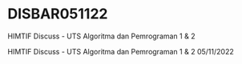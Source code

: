 # DISBAR051122
HIMTIF Discuss - UTS Algoritma dan Pemrograman 1 &amp; 2

HIMTIF Discuss - UTS Algoritma dan Pemrograman 1 & 2 05/11/2022
